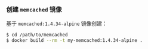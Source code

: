 ### 创建 `memcached` 镜像

基于 `memcached:1.4.34-alpine` 镜像创建：
```bash
$ cd /path/to/memcached
$ docker build --rm -t my-memcached:1.4.34-alpine .
```
